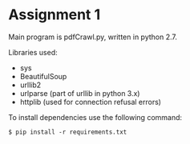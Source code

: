 # Assignment 1

Main program is pdfCrawl.py, written in python 2.7.

Libraries used:

- sys
- BeautifulSoup
- urllib2 
- urlparse (part of urllib in python 3.x)
- httplib (used for connection refusal errors)

To install dependencies use the following command:

```shell
$ pip install -r requirements.txt
```